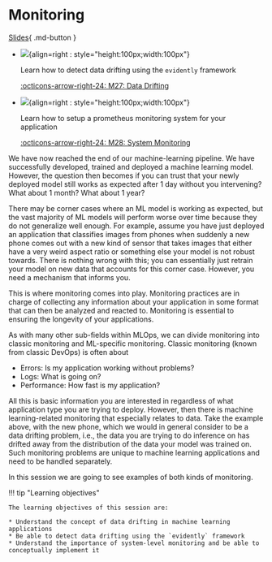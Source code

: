 # Monitoring

[Slides](../slides/Monitoring.pdf){ .md-button }

<div class="grid cards" markdown>

- ![](../figures/icons/evidentlyai.png){align=right : style="height:100px;width:100px"}

    Learn how to detect data drifting using the `evidently` framework

    [:octicons-arrow-right-24: M27: Data Drifting](data_drifting.md)

- ![](../figures/icons/prometheus.png){align=right : style="height:100px;width:100px"}

    Learn how to setup a prometheus monitoring system for your application

    [:octicons-arrow-right-24: M28: System Monitoring](monitoring.md)

</div>

We have now reached the end of our machine-learning pipeline. We have successfully developed, trained and deployed a
machine learning model. However, the question then becomes if you can trust that your newly deployed model still works
as expected after 1 day without you intervening? What about 1 month? What about 1 year?

There may be corner cases where an ML model is working as expected, but the vast majority of ML models will perform
worse over time because they do not generalize well enough. For example, assume you have just deployed an application
that classifies images from phones when suddenly a new phone comes out with a new kind of sensor that takes images that
either have a very weird aspect ratio or something else your model is not robust towards. There is nothing wrong with
this; you can essentially just retrain your model on new data that accounts for this corner case. However, you need a
mechanism that informs you.

This is where monitoring comes into play. Monitoring practices are in charge of collecting any information about your
application in some format that can then be analyzed and reacted to. Monitoring is essential to ensuring the longevity
of your applications.

As with many other sub-fields within MLOps, we can divide monitoring into classic monitoring and ML-specific monitoring.
Classic monitoring (known from classic DevOps) is often about

- Errors: Is my application working without problems?
- Logs: What is going on?
- Performance: How fast is my application?

All this is basic information you are interested in regardless of what application type you are trying to deploy.
However, then there is machine learning-related monitoring that especially relates to data. Take the example above, with
the new phone, which we would in general consider to be a data drifting problem, i.e., the data you are trying to do
inference on has drifted away from the distribution of the data your model was trained on. Such monitoring problems are
unique to machine learning applications and need to be handled separately.

In this session we are going to see examples of both kinds of monitoring.

!!! tip "Learning objectives"

    The learning objectives of this session are:

    * Understand the concept of data drifting in machine learning applications
    * Be able to detect data drifting using the `evidently` framework
    * Understand the importance of system-level monitoring and be able to conceptually implement it
